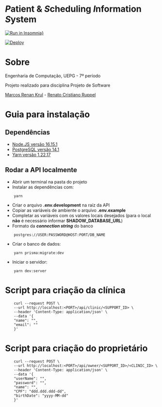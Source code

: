 # ***P***atient & ***S***cheduling ***I***nformation ***S***ystem

[![Run in Insomnia}](https://insomnia.rest/images/run.svg)](https://insomnia.rest/run/?label=PSIS&uri=https%3A%2F%2Fgithub.com%2Fpsisuepg2022%2Fserver%2Fblob%2Fmaster%2Fdocs%2FInsomnia%2Fworkspace.json)

[![Deploy](https://www.herokucdn.com/deploy/button.svg)](https://psis-api.herokuapp.com)

# Sobre

Engenharia de Computação, UEPG - 7º período

Projeto realizado para disciplina Projeto de Software

[Marcos Renan Krul](https://github.com/MarcosKrul) - [Renato Cristiano Ruppel](https://github.com/HERuppel)

# Guia para instalação

## Dependências

* [Node.JS versão 16.15.1](https://nodejs.org/dist/v16.15.1/)
* [PostgreSQL versão 14.1](https://www.postgresql.org/about/news/postgresql-141-135-129-1114-1019-and-9624-released-2349/)
* [Yarn versão 1.22.17](https://www.npmjs.com/package/yarn/v/1.22.17)

## Rodar a API localmente

* Abrir um terminal na pasta do projeto
* Instalar as dependências com:

```
    yarn
```

* Criar o arquivo **.env.development** na raíz da API
* Copiar as variáveis de ambiente o arquivo **.env.example**
* Completar as variáveis com os valores locais desejados (para o local **não** é necessário informar **SHADOW_DATABASE_URL**)
* Formato da ***connection string*** do banco

```
    postgres://USER:PASSWORD@HOST:PORT/DB_NAME
```

* Criar o banco de dados:

```
    yarn prisma:migrate:dev
```

* Iniciar o servidor:

```
    yarn dev:server
```

# Script para criação da clínica

```
    curl --request POST \
    --url http://localhost:<PORT>/api/clinic/<SUPPORT_ID> \
    --header 'Content-Type: application/json' \
    --data '{
    "name": "",
    "email": ""
    }'
```

# Script para criação do proprietário

```
    curl --request POST \
    --url http://localhost:<PORT>/api/owner/<SUPPORT_ID>/<CLINIC_ID> \
    --header 'Content-Type: application/json' \
    --data '{
    "userName": "",
    "password": "",
    "name": "",
    "CPF": "ddd.ddd.ddd-dd",
    "birthDate": "yyyy-MM-dd"
    }'
```
